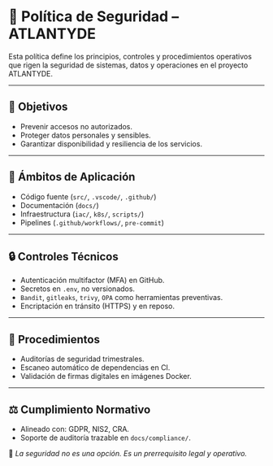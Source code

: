 # 🔐 Política de Seguridad – ATLANTYDE

Esta política define los principios, controles y procedimientos operativos que rigen la seguridad de sistemas, datos y operaciones en el proyecto ATLANTYDE.

---

## 🎯 Objetivos

* Prevenir accesos no autorizados.
* Proteger datos personales y sensibles.
* Garantizar disponibilidad y resiliencia de los servicios.

---

## 🧩 Ámbitos de Aplicación

* Código fuente (`src/`, `.vscode/`, `.github/`)
* Documentación (`docs/`)
* Infraestructura (`iac/`, `k8s/`, `scripts/`)
* Pipelines (`.github/workflows/`, `pre-commit`)

---

## 🔒 Controles Técnicos

* Autenticación multifactor (MFA) en GitHub.
* Secretos en `.env`, no versionados.
* `Bandit`, `gitleaks`, `trivy`, `OPA` como herramientas preventivas.
* Encriptación en tránsito (HTTPS) y en reposo.

---

## 🔄 Procedimientos

* Auditorías de seguridad trimestrales.
* Escaneo automático de dependencias en CI.
* Validación de firmas digitales en imágenes Docker.

---

## ⚖️ Cumplimiento Normativo

* Alineado con: GDPR, NIS2, CRA.
* Soporte de auditoría trazable en `docs/compliance/`.

🧠 *La seguridad no es una opción. Es un prerrequisito legal y operativo.*
